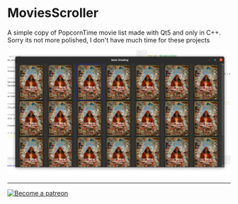 # MoviesScroller
A simple copy of PopcornTime movie list made with Qt5 and only in C++.
Sorry its not more polished, I don't have much time for these projects

<div align="center">
	<img src="img/screenshot.png" alt="Screenshot">
</div>

----
<a class="imgpatreon" href="https://www.patreon.com/emmanuelmess" target="_blank">
<img alt="Become a patreon" src="https://user-images.githubusercontent.com/10991116/56376378-07065400-61de-11e9-9583-8ff2148aa41c.png" width=150px></a>
